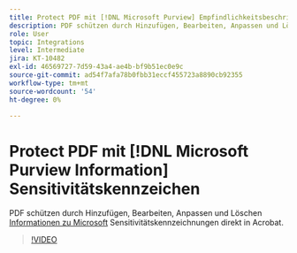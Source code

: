 ```yaml
---
title: Protect PDF mit [!DNL Microsoft Purview] Empfindlichkeitsbeschriftungen
description: PDF schützen durch Hinzufügen, Bearbeiten, Anpassen und Löschen [!DNL Microsoft Purview] Empfindlichkeit Beschriftungen direkt in Acrobat
role: User
topic: Integrations
level: Intermediate
jira: KT-10482
exl-id: 46569727-7d59-43a4-ae4b-bf9b51ec0e9c
source-git-commit: ad54f7afa78b0fbb31eccf455723a8890cb92355
workflow-type: tm+mt
source-wordcount: '54'
ht-degree: 0%

---
```


# Protect PDF mit [!DNL Microsoft Purview Information] Sensitivitätskennzeichen

PDF schützen durch Hinzufügen, Bearbeiten, Anpassen und Löschen [Informationen zu Microsoft](https://learn.microsoft.com/en-us/microsoft-365/compliance/information-protection?view=o365-worldwide) Sensitivitätskennzeichnungen direkt in Acrobat.

>[!VIDEO](https://video.tv.adobe.com/v/3410552?quality=12&learn=on&hidetitle=true)
